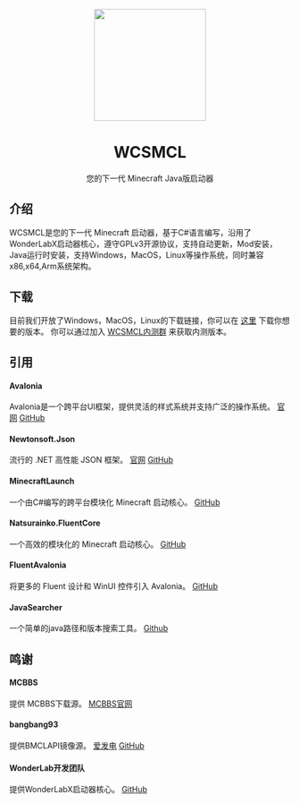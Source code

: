 <p align="center">
<img Height="200" Width="200" src="http://www.windchimestudio.top/wp-content/uploads/2023/03/wcsmcl.png"/>
</p>

<div align="center">

# WCSMCL

您的下一代 Minecraft Java版启动器

</div>



## 介绍

WCSMCL是您的下一代 Minecraft 启动器，基于C#语言编写，沿用了WonderLabX启动器核心，遵守GPLv3开源协议，支持自动更新，Mod安装，Java运行时安装，支持Windows，MacOS，Linux等操作系统，同时兼容x86,x64,Arm系统架构。

## 下载

目前我们开放了Windows，MacOS，Linux的下载链接，你可以在 [这里](https://github.com/Blessing-Studio/WCSMCL/releases) 下载你想要的版本。
你可以通过加入 [WCSMCL内测群](https://jq.qq.com/?_wv=1027&k=3xvzGixO) 来获取内测版本。

## 引用

#### Avalonia

Avalonia是一个跨平台UI框架，提供灵活的样式系统并支持广泛的操作系统。
[官网](https://www.avaloniaui.net/)
[GitHub](https://github.com/AvaloniaUI/Avalonia)

#### Newtonsoft.Json

流行的 .NET 高性能 JSON 框架。
[官网](https://www.newtonsoft.com/json)
[GitHub](https://github.com/JamesNK/Newtonsoft.Json)

#### MinecraftLaunch

一个由C#编写的跨平台模块化 Minecraft 启动核心。
[GitHub](https://github.com/Blessing-Studio/MinecraftLaunch)

#### Natsurainko.FluentCore

一个高效的模块化的 Minecraft 启动核心。
[GitHub](https://github.com/Xcube-Studio/Natsurainko.FluentCore)

#### FluentAvalonia

将更多的 Fluent 设计和 WinUI 控件引入 Avalonia。
[GitHub](https://github.com/amwx/FluentAvalonia)

#### JavaSearcher
一个简单的java路径和版本搜索工具。
[Github](https://github.com/HainanWinter-l/JavaSearcher)

## 鸣谢

#### MCBBS

提供 MCBBS下载源。
[MCBBS官网](https://www.mcbbs.net/)

#### bangbang93

提供BMCLAPI镜像源。
[爱发电](https://afdian.net/a/bangbang93)
[GitHub](https://github.com/bangbang93)

#### WonderLab开发团队

提供WonderLabX启动器核心。
[GitHub](https://github.com/Blessing-Studio)

